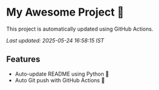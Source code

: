 # My Awesome Project 🚀

This project is automatically updated using GitHub Actions.

_Last updated: 2025-05-24 16:58:15 IST_

## Features
- Auto-update README using Python 🐍
- Auto Git push with GitHub Actions 🤖
